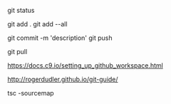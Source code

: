 git status

git add .
git add --all

git commit -m 'description'
git push

git pull

https://docs.c9.io/setting_up_github_workspace.html

http://rogerdudler.github.io/git-guide/


tsc -sourcemap <file>